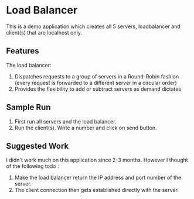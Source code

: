# Load Balancer
This is a demo application which creates all 5 servers, loadbalancer and client(s) that are localhost only.

## Features
The load balancer:
  1. Dispatches requests to a group of servers in a Round-Robin fashion (every request is forwarded to a different server in a circular order)
  2. Provides the flexibility to add or subtract servers as demand dictates

## Sample Run
1. First run all servers and the load balancer.
2. Run the client(s). Write a number and click on send button.

## Suggested Work
I didn't work much on this application since 2-3 months. However I thought of the following todo :
 1. Make the load balancer return the IP address and port number of the server.
 2. The client connection then gets established directly with the server.




